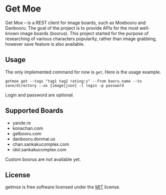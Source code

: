 # Get Moe

Get Moe &ndash; is a REST client for image boards, such as Moebooru and
Danbooru. The goal of the project is to provide APIs for the most well-known
image boards (boorus). This project started for the purpose of researching of
various characters popularity, rather than image grabbing, however save feature
is also available.

## Usage

The only implemented command for now is `get`. Here is the usage example.

    getmoe get --tags "tag1 tag2 rating:s" --from booru_name --to save/directory --as {image|json} -l login -p password

Login and password are optional.

## Supported Boards

* yande.re
* konachan.com
* gelbooru.com
* danbooru.donmai.us
* chan.sankakucomplex.com
* idol.sankakucomplex.com

Custom boorus are not available yet.

## License

getmoe is free software licensed under the [MIT](LICENSE) license.
